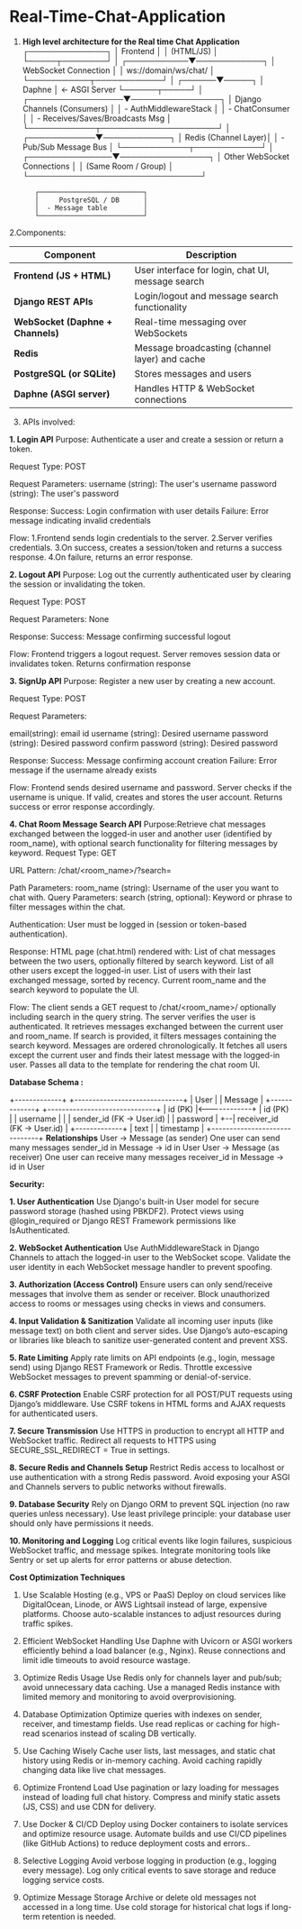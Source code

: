# Real-Time-Chat-Application

1. **High level architecture for the Real time Chat Application**
                    ┌──────────────┐
                    │   Frontend   │
                    │ (HTML/JS)    │
                    └─────┬────────┘
                          │
              ┌───────────▼────────────┐
              │ WebSocket Connection   │
              │ ws://domain/ws/chat/   │
              └───────────┬────────────┘
                          │
                   ┌──────▼─────┐
                   │  Daphne    │  ← ASGI Server
                   └──────┬─────┘
                          │
        ┌─────────────────▼────────────────┐
        │ Django Channels (Consumers)      │
        │ - AuthMiddlewareStack            │
        │ - ChatConsumer                   │
        │ - Receives/Saves/Broadcasts Msg  │
        └────────────┬─────────────────────┘
                     │
        ┌────────────▼────────────┐
        │    Redis (Channel Layer)│
        │  - Pub/Sub Message Bus  │
        └────────────┬────────────┘
                     │
     ┌───────────────▼────────────────┐
     │ Other WebSocket Connections    │
     │ (Same Room / Group)            │
     └───────────────────────────────┘

          ┌──────────────────────────┐
          │     PostgreSQL / DB      │
          │  - Message table         │
          └──────────────────────────┘


2.Components:

| Component                         | Description                                       |
| --------------------------------- | ------------------------------------------------- |
| **Frontend (JS + HTML)**          | User interface for login, chat UI, message search |
| **Django REST APIs**              | Login/logout and message search functionality     |
| **WebSocket (Daphne + Channels)** | Real-time messaging over WebSockets               |
| **Redis**                         | Message broadcasting (channel layer) and cache    |
| **PostgreSQL (or SQLite)**        | Stores messages and users                         |
| **Daphne (ASGI server)**          | Handles HTTP & WebSocket connections              |

3. APIs involved:
   
**1. Login API**
Purpose:
Authenticate a user and create a session or return a token.

Request Type:
POST

Request Parameters:
username (string): The user's username
password (string): The user's password

Response:
Success: Login confirmation with user details
Failure: Error message indicating invalid credentials

Flow:
1.Frontend sends login credentials to the server.
2.Server verifies credentials.
3.On success, creates a session/token and returns a success response.
4.On failure, returns an error response.

**2. Logout API**
Purpose:
Log out the currently authenticated user by clearing the session or invalidating the token.

Request Type:
POST

Request Parameters:
None

Response:
Success: Message confirming successful logout

Flow:
Frontend triggers a logout request.
Server removes session data or invalidates token.
Returns confirmation response

**3. SignUp API**
Purpose:
Register a new user by creating a new account.

Request Type:
POST

Request Parameters:

email(string): email id
username (string): Desired username
password (string): Desired password
confirm password (string): Desired password

Response:
Success: Message confirming account creation
Failure: Error message if the username already exists

Flow:
Frontend sends desired username and password.
Server checks if the username is unique.
If valid, creates and stores the user account.
Returns success or error response accordingly.

 **4. Chat Room Message Search API**
 Purpose:Retrieve chat messages exchanged between the logged-in user and another user (identified by room_name), with optional search functionality for filtering messages by keyword.
Request Type:
GET

URL Pattern:
/chat/<room_name>/?search=<keyword>

Path Parameters:
room_name (string): Username of the user you want to chat with.
Query Parameters:
search (string, optional): Keyword or phrase to filter messages within the chat.

Authentication:
User must be logged in (session or token-based authentication).

Response:
HTML page (chat.html) rendered with:
List of chat messages between the two users, optionally filtered by search keyword.
List of all other users except the logged-in user.
List of users with their last exchanged message, sorted by recency.
Current room_name and the search keyword to populate the UI.

Flow:
The client sends a GET request to /chat/<room_name>/ optionally including search in the query string.
The server verifies the user is authenticated.
It retrieves messages exchanged between the current user and room_name.
If search is provided, it filters messages containing the search keyword.
Messages are ordered chronologically.
It fetches all users except the current user and finds their latest message with the logged-in user.
Passes all data to the template for rendering the chat room UI.

**Database Schema :**

+-------------+                +------------------------------+
|   User      |                |          Message             |
+-------------+                +------------------------------+
| id (PK)     |<------------+  | id (PK)                      |
| username    |             |  | sender_id (FK → User.id)    |
| password    |             +--| receiver_id (FK → User.id)  |
+-------------+                | text                         |
                               | timestamp                    |
                               +------------------------------+
**Relationships**
User → Message (as sender)
One user can send many messages
sender_id in Message → id in User
User → Message (as receiver)
One user can receive many messages
receiver_id in Message → id in User


**Security:**

**1. User Authentication**
Use Django's built-in User model for secure password storage (hashed using PBKDF2).
Protect views using @login_required or Django REST Framework permissions like IsAuthenticated.

**2. WebSocket Authentication**
Use AuthMiddlewareStack in Django Channels to attach the logged-in user to the WebSocket scope.
Validate the user identity in each WebSocket message handler to prevent spoofing.

**3. Authorization (Access Control)**
Ensure users can only send/receive messages that involve them as sender or receiver.
Block unauthorized access to rooms or messages using checks in views and consumers.

**4. Input Validation & Sanitization**
Validate all incoming user inputs (like message text) on both client and server sides.
Use Django’s auto-escaping or libraries like bleach to sanitize user-generated content and prevent XSS.

**5. Rate Limiting**
Apply rate limits on API endpoints (e.g., login, message send) using Django REST Framework or Redis.
Throttle excessive WebSocket messages to prevent spamming or denial-of-service.

**6. CSRF Protection**
Enable CSRF protection for all POST/PUT requests using Django’s middleware.
Use CSRF tokens in HTML forms and AJAX requests for authenticated users.

**7. Secure Transmission**
Use HTTPS in production to encrypt all HTTP and WebSocket traffic.
Redirect all requests to HTTPS using SECURE_SSL_REDIRECT = True in settings.

**8. Secure Redis and Channels Setup**
Restrict Redis access to localhost or use authentication with a strong Redis password.
Avoid exposing your ASGI and Channels servers to public networks without firewalls.

**9. Database Security**
Rely on Django ORM to prevent SQL injection (no raw queries unless necessary).
Use least privilege principle: your database user should only have permissions it needs.

**10. Monitoring and Logging**
Log critical events like login failures, suspicious WebSocket traffic, and message spikes.
Integrate monitoring tools like Sentry or set up alerts for error patterns or abuse detection.



**Cost Optimization Techniques**

1. Use Scalable Hosting (e.g., VPS or PaaS)
Deploy on cloud services like DigitalOcean, Linode, or AWS Lightsail instead of large, expensive platforms.
Choose auto-scalable instances to adjust resources during traffic spikes.

2. Efficient WebSocket Handling
Use Daphne with Uvicorn or ASGI workers efficiently behind a load balancer (e.g., Nginx).
Reuse connections and limit idle timeouts to avoid resource wastage.

3. Optimize Redis Usage
Use Redis only for channels layer and pub/sub; avoid unnecessary data caching.
Use a managed Redis instance with limited memory and monitoring to avoid overprovisioning.

4. Database Optimization
Optimize queries with indexes on sender, receiver, and timestamp fields.
Use read replicas or caching for high-read scenarios instead of scaling DB vertically.

5. Use Caching Wisely
Cache user lists, last messages, and static chat history using Redis or in-memory caching.
Avoid caching rapidly changing data like live chat messages.

6. Optimize Frontend Load
Use pagination or lazy loading for messages instead of loading full chat history.
Compress and minify static assets (JS, CSS) and use CDN for delivery.

7. Use Docker & CI/CD
Deploy using Docker containers to isolate services and optimize resource usage.
Automate builds and use CI/CD pipelines (like GitHub Actions) to reduce deployment costs and errors..

8. Selective Logging
Avoid verbose logging in production (e.g., logging every message).
Log only critical events to save storage and reduce logging service costs.

9. Optimize Message Storage
Archive or delete old messages not accessed in a long time.
Use cold storage for historical chat logs if long-term retention is needed.



